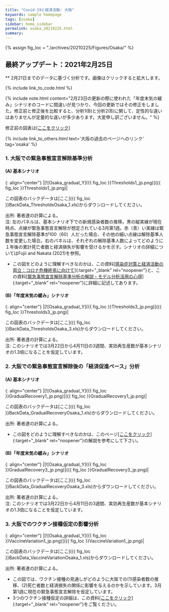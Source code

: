 ```yaml
---
title: "Covid-19と経済活動: 大阪"
keywords: sample homepage
tags: [osaka]
sidebar: home_sidebar
permalink: osaka_20210225.html
summary:
---
```


{% assign fig_loc = "./archives/20210225/Figures/Osaka/" %}

## 最終アップデート：2021年2月25日
** 2月21日までのデータに基づく分析です。画像はクリックすると拡大します。

{% include link_to_code.html %}

{% include note.html content="2月23日の更新の際に使われた「年度末気の緩み」シナリオのコードに間違いが見つかり、今回の更新ではその修正をしました。修正前と修正後を比較すると、分析1(B)と分析2(B)に関して、定性的な違いはありませんが定量的な違いが多少あります。大変申し訳ございません。" %}

修正前の図表は[[ここをクリック]](./osaka_20210223.html)

{% include link_to_others.html text='大阪の過去のページへのリンク' tag='osaka' %}

### 1. 大阪での緊急事態宣言解除基準分析

#### (A) 基本シナリオ

{: align="center"}
|[![Osaka_gradual_Y]({{ fig_loc }}Thresholds1_jp.png)]({{ fig_loc }}Thresholds1_jp.png)|

この図表のバックデータは[ここ]({{ fig_loc }}BackData_ThresholdsOsaka_1.xls)からダウンロードしてください。

出所: 著者達の計算による。<br>
注: 左のパネルは、基本シナリオ下での新規感染者数の推移。黒の縦実線が現在時点、点線が緊急事態宣言解除が想定されている3月第1週。赤（青）い実線は緊急事態宣言解除基準が100（60）人だった場合、その他の細い点線は解除基準人数を変更した場合。右のパネルは、それぞれの解除基準人数によってどのように１年後の累計死亡者数と経済損失が影響を受けるかを示す。シナリオの詳細についてはFujii and Nakata (2021)を参照。

- この図をどのように理解すべきなのかは、この資料[[感染症対策と経済活動の両立：コロナ危機終焉に向けて]](./files/Covid19OutputJapan_20210206.pdf){:target="_blank" rel="noopener"}と、この資料[[緊急事態宣言解除基準分析の解説・モデル分析活用の心得]](./files/Covid19OutputJapan_Note_20210206.pdf){:target="_blank" rel="noopener"}に詳細に記述してあります。

#### (B)「年度末気の緩み」シナリオ

{: align="center"}
|[![Osaka_gradual_Y]({{ fig_loc }}Thresholds3_jp.png)]({{ fig_loc }}Thresholds3_jp.png)|

この図表のバックデータは[ここ]({{ fig_loc }}BackData_ThresholdsOsaka_3.xls)からダウンロードしてください。

出所: 著者達の計算による。<br>
注: このシナリオでは3月22日から4月11日の3週間、実効再生産数が基本シナリオの1.3倍になることを仮定しています。

### 2. 大阪での緊急事態宣言解除後の「経済促進ペース」分析

#### (A) 基本シナリオ

{: align="center"}
|[![Osaka_gradual_Y]({{ fig_loc }}GradualRecovery1_jp.png)]({{ fig_loc }}GradualRecovery1_jp.png)|

この図表のバックデータは[ここ]({{ fig_loc }}BackData_GradualRecoveryOsaka_1.xls)からダウンロードしてください。

出所: 著者達の計算による。

- この図をどのように理解すべきなのかは、このページ[[ここをクリック]](./tokyo_20210209.html#1-東京での緊急事態宣言解除後の経済促進ペース分析){:target="_blank" rel="noopener"}の解説を参考にして下さい。

#### (B)「年度末気の緩み」シナリオ

{: align="center"}
|[![Osaka_gradual_Y]({{ fig_loc }}GradualRecovery3_jp.png)]({{ fig_loc }}GradualRecovery3_jp.png)|

この図表のバックデータは[ここ]({{ fig_loc }}BackData_GradualRecoveryOsaka_3.xls)からダウンロードしてください。

出所: 著者達の計算による。<br>
注: このシナリオでは3月22日から4月11日の3週間、実効再生産数が基本シナリオの1.3倍になることを仮定しています。

### 3. 大阪でのワクチン接種仮定の影響分析

{: align="center"}
|[![Osaka_gradual_Y]({{ fig_loc }}VaccineVariation1_jp.png)]({{ fig_loc }}VaccineVariation1_jp.png)|

この図表のバックデータは[ここ]({{ fig_loc }}BackData_VaccineVariationOsaka_1.xls)からダウンロードしてください。

出所: 著者達の計算による。

- この図では、ワクチン接種の見通しがどのように大阪での(1)感染者数の推移、(2)死亡者数と経済損失の関係に影響を与えるのかを示しています。3月第1週に現在の緊急事態宣言解除を仮定しています。
- 3つのワクチン接種仮定の詳細は、この資料[[ここをクリック]](./files/FujiiNakata_Vaccines_Slides_20210216.pdf){:target="_blank" rel="noopener"}をご覧ください。
